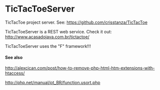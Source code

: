 # TicTacToeServer

TicTacToe project server. See: https://github.com/crisstanza/TicTacToe

TicTacToeServer is a REST web service. Check it out: http://www.acasadojava.com.br/tictactoe/

TicTacToeServer uses the "F" framework!!!





#### See also

http://alexcican.com/post/how-to-remove-php-html-htm-extensions-with-htaccess/

http://php.net/manual/pt_BR/function.usort.php

